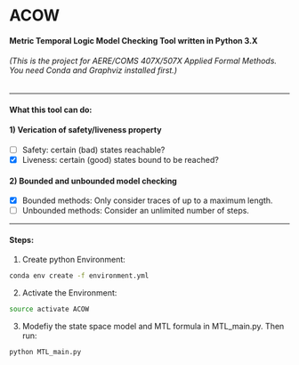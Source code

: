 # ACOW
#### Metric Temporal Logic Model Checking Tool written in Python 3.X
###### (This is the project for AERE/COMS 407X/507X Applied Formal Methods. You need Conda and Graphviz installed first.)
---
#### What this tool can do:
#### 1) Verication of safety/liveness property
- [ ] Safety: certain (bad) states reachable?
- [x] Liveness: certain (good) states bound to be reached?
#### 2) Bounded and unbounded model checking
- [x] Bounded methods: Only consider traces of up to a maximum length.
- [ ] Unbounded methods: Consider an unlimited number of steps.
---
#### Steps:
1) Create python Environment:
```bash
conda env create -f environment.yml
```
2) Activate the Environment:
```bash
source activate ACOW
```
3) Modefiy the state space model and MTL formula in MTL_main.py. Then run:
```bash
python MTL_main.py
```
